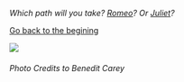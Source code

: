 _Which path will you take? [Romeo](romeo/romeo.md)? Or [Juliet](Juliet/juliet.md)?_

[Go back to the begining](README.md)  

 ![](../juliet.png)  
###### Photo Credits to Benedit Carey